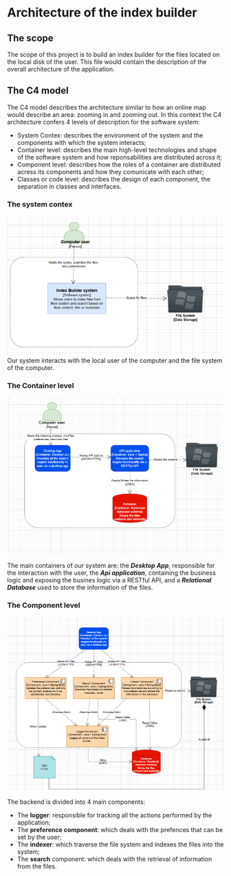 # Architecture of the index builder

## The scope
The scope of this project is to build an index builder for the files located on the local disk of the user. This file would contain the description of the overall architecture of the application.

## The C4 model 
The C4 model describes the architecture similar to how an online map would describe an area: zooming in and zooming out. In this context the C4 architecture confers 4 levels of description for the software system: 
*   System Contex: describes the environment of the system and the components with which the system interacts;
*   Container level: describes the main high-level technologies and shape of the software system and how reponsabilities are distributed across it;
*   Component level: describes how the roles of a container are distributed acress its components and how they comunicate with each other;
*   Classes or code level: describes the design of each component, the separation in classes and interfaces.

### The system contex
![The system context diagram](.\System_Context_Diagram.png) 
Our system interacts with the local user of the computer and the file system of the computer.

### The Container level

![The container level diagram](.\Container_Level_Diagram.png) 

The main containers of our system are: the ***Desktop App***, responsible for the interaction with the user, the ***Api application***, containing the business logic and exposing the busines logic via a RESTful API, and a ***Relational Database*** used to store the information of the files.

### The Component level

![The component level diagram](.\Component_Level_Diagram.png) 

The backend is divided into 4 main components:
*   The **logger**: responsible for tracking all the actions performed by the application;
*   The **preference component**: which deals with the prefences that can be set by the user;
*   The **indexer**: which traverse the file system and indexes the files into the system;
*   The **search** component: which deals with the retrieval of information from the files.